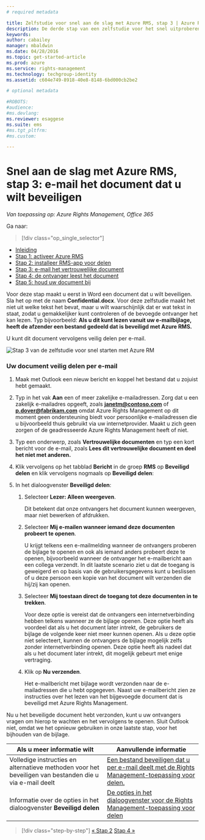 ```yaml
---
# required metadata

title: Zelfstudie voor snel aan de slag met Azure RMS, stap 3 | Azure RMS
description: De derde stap van een zelfstudie voor het snel uitproberen van Microsoft Azure Rights Management voor uw organisatie, met slechts 5 stappen die u in minder dan 15 minuten kunt uitvoeren.
keywords:
author: cabailey
manager: mbaldwin
ms.date: 04/28/2016
ms.topic: get-started-article
ms.prod: azure
ms.service: rights-management
ms.technology: techgroup-identity
ms.assetid: c604e749-8918-40e8-8148-6bd000cb2be2

# optional metadata

#ROBOTS:
#audience:
#ms.devlang:
ms.reviewer: esaggese
ms.suite: ems
#ms.tgt_pltfrm:
#ms.custom:

---
```



# Snel aan de slag met Azure RMS, stap 3: e-mail het document dat u wilt beveiligen

*Van toepassing op: Azure Rights Management, Office 365*


Ga naar: 
> [!div class="op_single_selector"]
- [Inleiding](quick-start-tutorial.md)
- [Stap 1: activeer Azure RMS](tutorial-step1.md)
- [Stap 2: installeer RMS-app voor delen](tutorial-step2.md)
- [Stap 3: e-mail het vertrouwelijke document](tutorial-step3.md)
- [Stap 4: de ontvanger leest het document](tutorial-step4.md)
- [Stap 5: houd uw document bij](tutorial-step5.md)


Voor deze stap maakt u eerst in Word een document dat u wilt beveiligen. Sla het op met de naam **Confidential.docx**. Voor deze zelfstudie maakt het niet uit welke tekst het bevat, maar u wilt waarschijnlijk dat er wat tekst in staat, zodat u gemakkelijker kunt controleren of de bevoegde ontvanger het kan lezen. Typ bijvoorbeeld: **Als u dit kunt lezen vanuit uw e-mailbijlage, heeft de afzender een bestand gedeeld dat is beveiligd met Azure RMS.**

U kunt dit document vervolgens veilig delen per e-mail.

![Stap 3 van de zelfstudie voor snel starten met Azure RM](../media/AzRMS_Tutorial_3_Screenshots.png)

### Uw document veilig delen per e-mail

1.  Maak met Outlook een nieuw bericht en koppel het bestand dat u zojuist hebt gemaakt.

2.  Typ in het vak **Aan** een of meer zakelijke e-mailadressen. Zorg dat u een zakelijk e-mailadres opgeeft, zoals **janetm@contoso.com** of **p.dover@fabrikam.com** omdat Azure Rights Management op dit moment geen ondersteuning biedt voor persoonlijke e-mailadressen die u bijvoorbeeld thuis gebruikt via uw internetprovider. Maakt u zich geen zorgen of de geadresseerde Azure Rights Management heeft of niet.

3.  Typ een onderwerp, zoals **Vertrouwelijke documenten** en typ een kort bericht voor de e-mail, zoals **Lees dit vertrouwelijke document en deel het niet met anderen.**

4.  Klik vervolgens op het tabblad **Bericht** in de groep **RMS** op **Beveiligd delen** en klik vervolgens nogmaals op **Beveiligd delen**:

5.  In het dialoogvenster **Beveiligd delen**:

    1.  Selecteer **Lezer: Alleen weergeven**.

        Dit betekent dat onze ontvangers het document kunnen weergeven, maar niet bewerken of afdrukken.

    2.  Selecteer **Mij e-mailen wanneer iemand deze documenten probeert te openen**.

        U krijgt telkens een e-mailmelding wanneer de ontvangers proberen de bijlage te openen en ook als iemand anders probeert deze te openen, bijvoorbeeld wanneer de ontvanger het e-mailbericht aan een collega verzendt. In dit laatste scenario ziet u dat de toegang is geweigerd en op basis van de gebruikersgegevens kunt u beslissen of u deze persoon een kopie van het document wilt verzenden die hij/zij kan openen.

    3.  Selecteer **Mij toestaan direct de toegang tot deze documenten in te trekken**.

        Voor deze optie is vereist dat de ontvangers een internetverbinding hebben telkens wanneer ze de bijlage openen. Deze optie heeft als voordeel dat als u het document later intrekt, de gebruikers de bijlage de volgende keer niet meer kunnen openen. Als u deze optie niet selecteert, kunnen de ontvangers de bijlage mogelijk zelfs zonder internetverbinding openen. Deze optie heeft als nadeel dat als u het document later intrekt, dit mogelijk gebeurt met enige vertraging.

    4.  Klik op **Nu verzenden**.

        Het e-mailbericht met bijlage wordt verzonden naar de e-mailadressen die u hebt opgegeven. Naast uw e-mailbericht zien ze instructies over het lezen van het bijgevoegde document dat is beveiligd met Azure Rights Management.

Nu u het beveiligde document hebt verzonden, kunt u uw ontvangers vragen om hierop te wachten en het vervolgens te openen. Sluit Outlook niet, omdat we het opnieuw gebruiken in onze laatste stap, voor het bijhouden van de bijlage.

|Als u meer informatie wilt|Aanvullende informatie|
|--------------------------------|--------------------------|
|Volledige instructies en alternatieve methoden voor het beveiligen van bestanden die u via e-mail deelt|[Een bestand beveiligen dat u per e-mail deelt met de Rights Management-toepassing voor delen.](../rms-client/sharing-app-protect-by-email.md)|
|Informatie over de opties in het dialoogvenster **Beveiligd delen**|[De opties in het dialoogvenster voor de Rights Management-toepassing voor delen](../rms-client/sharing-app-dialog-box.md)|


>[!div class="step-by-step"] [« Stap 2](tutorial-step2.md)
[Stap 4 »](tutorial-step4.md)

<!--HONumber=May16_HO2-->


